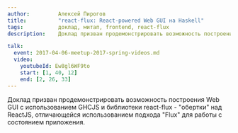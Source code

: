 ```yaml
---
author:         Алексей Пирогов
title:          "react-flux: React-powered Web GUI на Haskell"
tags:           доклад, митап, frontend, react-flux
description:    Доклад призван продемонстрировать возможность построения Web GUI с использованием GHCJS и библиотеки react-flux - "обертки" над ReactJS, отличающейся использованием подхода "Flux" для работы с состоянием приложения.

talk:
  event: 2017-04-06-meetup-2017-spring-videos.md
  video:
    youtubeId: Ew8gl6WF9to
    start: [1, 40, 12]
    end: [2, 26, 33]
---
```


Доклад призван продемонстрировать возможность построения Web GUI с использованием GHCJS и библиотеки react-flux - "обертки" над ReactJS, отличающейся использованием подхода "Flux" для работы с состоянием приложения.
